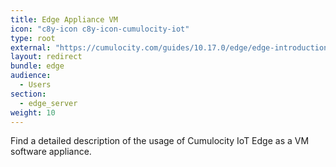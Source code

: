 ```yaml
---
title: Edge Appliance VM
icon: "c8y-icon c8y-icon-cumulocity-iot"
type: root
external: "https://cumulocity.com/guides/10.17.0/edge/edge-introduction/"
layout: redirect
bundle: edge
audience:
  - Users
section:
  - edge_server
weight: 10
---
```


Find a detailed description of the usage of Cumulocity IoT Edge as a VM software appliance.
